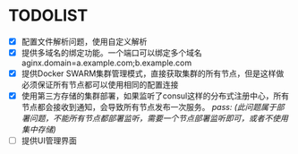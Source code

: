 # TODOLIST

- [X] 配置文件解析问题，使用自定义解析
- [X] 提供多域名的绑定功能。一个端口可以绑定多个域名 aginx.domain=a.example.com;b.example.com
- [X] 提供Docker SWARM集群管理模式，直接获取集群的所有节点，但是这样做必须保证所有节点都可以使用相同的配置连接
- [X] 使用第三方存储的集群部署，如果监听了consul这样的分布式注册中心，所有节点都会接收到通知，会导致所有节点发布一次服务。
      *pass: (此问题属于部署问题，不能所有节点都部署监听，需要一个节点部署监听即可，或者不使用集中存储)*
- [ ] 提供UI管理界面